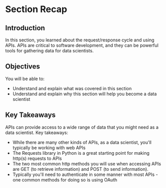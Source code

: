 
# Section Recap

## Introduction

In this section, you learned about the request/response cycle and using APIs. APIs are critical to software development, and they can be powerful tools for gathering data for data scientists.

## Objectives
You will be able to:
* Understand and explain what was covered in this section
* Understand and explain why this section will help you become a data scientist

## Key Takeaways

APIs can provide access to a wide range of data that you might need as a data scientist. Key takeaways:
* While there are many other kinds of APIs, as a data scientist, you'll typically be working with web APIs
* The Requests library in Python is a great starting point for making http(s) requests to APIs
* The two most common http methods you will use when accessing APIs are GET (to retrieve information) and POST (to send information).
* Typically you'll need to authenticate in some manner with most APIs - one common methods for doing so is using OAuth


